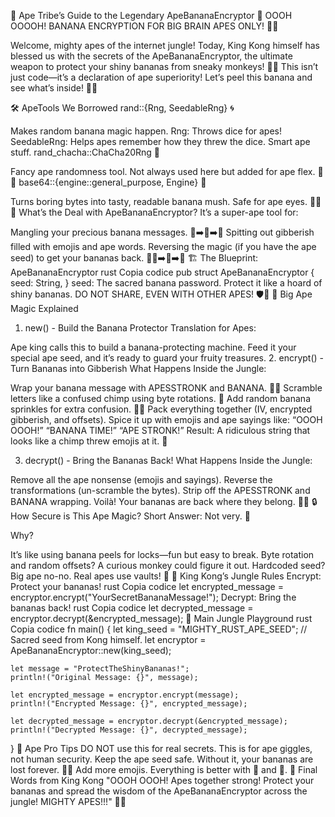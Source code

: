 🦍 Ape Tribe’s Guide to the Legendary ApeBananaEncryptor 🍌
OOOH OOOOH! BANANA ENCRYPTION FOR BIG BRAIN APES ONLY! 🧠🦍

Welcome, mighty apes of the internet jungle! Today, King Kong himself has blessed us with the secrets of the ApeBananaEncryptor, the ultimate weapon to protect your shiny bananas from sneaky monkeys! 🦍🍌 This isn’t just code—it’s a declaration of ape superiority! Let’s peel this banana and see what’s inside! 🍌🔧

🛠️ ApeTools We Borrowed
rand::{Rng, SeedableRng} 🌀

Makes random banana magic happen.
Rng: Throws dice for apes!
SeedableRng: Helps apes remember how they threw the dice. Smart ape stuff.
rand_chacha::ChaCha20Rng 🎲

Fancy ape randomness tool. Not always used here but added for ape flex. 🦍💪
base64::{engine::general_purpose, Engine} 📜

Turns boring bytes into tasty, readable banana mush. Safe for ape eyes. 👀🍌
🍌 What’s the Deal with ApeBananaEncryptor?
It’s a super-ape tool for:

Mangling your precious banana messages. 🍌➡️🦍➡️🤔
Spitting out gibberish filled with emojis and ape words.
Reversing the magic (if you have the ape seed) to get your bananas back. 🦍🍌➡️🔑➡️📜
🏗️ The Blueprint: ApeBananaEncryptor
rust
Copia codice
pub struct ApeBananaEncryptor {
    seed: String,
}
seed: The sacred banana password. Protect it like a hoard of shiny bananas. DO NOT SHARE, EVEN WITH OTHER APES! 🛡️🍌
🦍 Big Ape Magic Explained
1. new() - Build the Banana Protector
Translation for Apes:

Ape king calls this to build a banana-protecting machine.
Feed it your special ape seed, and it’s ready to guard your fruity treasures.
2. encrypt() - Turn Bananas into Gibberish
What Happens Inside the Jungle:

Wrap your banana message with APESSTRONK and BANANA. 🍌💪
Scramble letters like a confused chimp using byte rotations. 🙉
Add random banana sprinkles for extra confusion. 🍌✨
Pack everything together (IV, encrypted gibberish, and offsets).
Spice it up with emojis and ape sayings like:
“OOOH OOOH!”
“BANANA TIME!”
“APE STRONK!”
Result: A ridiculous string that looks like a chimp threw emojis at it. 🙈

3. decrypt() - Bring the Bananas Back!
What Happens Inside the Jungle:

Remove all the ape nonsense (emojis and sayings).
Reverse the transformations (un-scramble the bytes).
Strip off the APESSTRONK and BANANA wrapping.
Voilà! Your bananas are back where they belong. 🍌🎉
🔒 How Secure is This Ape Magic?
Short Answer: Not very. 🙊

Why?

It’s like using banana peels for locks—fun but easy to break.
Byte rotation and random offsets? A curious monkey could figure it out.
Hardcoded seed? Big ape no-no. Real apes use vaults! 🔐
🍌 King Kong’s Jungle Rules
Encrypt: Protect your bananas!
rust
Copia codice
let encrypted_message = encryptor.encrypt("YourSecretBananaMessage!");
Decrypt: Bring the bananas back!
rust
Copia codice
let decrypted_message = encryptor.decrypt(&encrypted_message);
🦍 Main Jungle Playground
rust
Copia codice
fn main() {
    let king_seed = "MIGHTY_RUST_APE_SEED"; // Sacred seed from Kong himself.
    let encryptor = ApeBananaEncryptor::new(king_seed);

    let message = "ProtectTheShinyBananas!";
    println!("Original Message: {}", message);

    let encrypted_message = encryptor.encrypt(message);
    println!("Encrypted Message: {}", encrypted_message);

    let decrypted_message = encryptor.decrypt(&encrypted_message);
    println!("Decrypted Message: {}", decrypted_message);
}
🚨 Ape Pro Tips
DO NOT use this for real secrets. This is for ape giggles, not human security.
Keep the ape seed safe. Without it, your bananas are lost forever. 🍌💔
Add more emojis. Everything is better with 🍌 and 🦍.
👑 Final Words from King Kong
"OOOH OOOH! Apes together strong! Protect your bananas and spread the wisdom of the ApeBananaEncryptor across the jungle! MIGHTY APES!!!" 🦍🍌